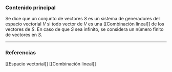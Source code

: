 ### Contenido principal

Se dice que un conjunto de vectores $S$ es un sistema de generadores del espacio vectorial $V$ si todo vector de $V$ es una [[Combinación lineal]] de los vectores de $S$. En caso de que $S$ sea infinito, se considera un número finito de vectores en $S$.

--- 
### Referencias
[[Espacio vectorial]]
[[Combinación lineal]]